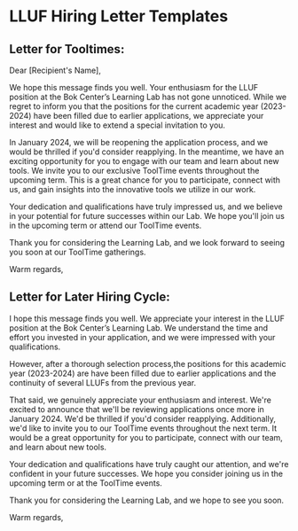 # LLUF Hiring Letter Templates

## Letter for Tooltimes:

Dear [Recipient's Name],

We hope this message finds you well. Your enthusiasm for the LLUF position at the Bok Center’s Learning Lab has not gone unnoticed. While we regret to inform you that the positions for the current academic year (2023-2024) have been filled due to earlier applications, we appreciate your interest and would like to extend a special invitation to you.

In January 2024, we will be reopening the application process, and we would be thrilled if you'd consider reapplying. In the meantime, we have an exciting opportunity for you to engage with our team and learn about new tools. We invite you to our exclusive ToolTime events throughout the upcoming term. This is a great chance for you to participate, connect with us, and gain insights into the innovative tools we utilize in our work.

Your dedication and qualifications have truly impressed us, and we believe in your potential for future successes within our Lab. We hope you'll join us in the upcoming term or attend our ToolTime events.

Thank you for considering the Learning Lab, and we look forward to seeing you soon at our ToolTime gatherings.

Warm regards,


## Letter for Later Hiring Cycle: 

I hope this message finds you well. We appreciate your interest in the LLUF position at the Bok Center’s Learning Lab. We understand the time and effort you invested in your application, and we were impressed with your qualifications.

However, after a thorough selection process,the positions for this academic year (2023-2024) are have been filled due to earlier applications and the continuity of several LLUFs from the previous year.

That said, we genuinely appreciate your enthusiasm and interest. We're excited to announce that we'll be reviewing applications once more in January 2024. We'd be thrilled if you'd consider reapplying. Additionally, we'd like to invite you to our ToolTime events throughout the next term. It would be a great opportunity for you to participate, connect with our team, and learn about new tools.

Your dedication and qualifications have truly caught our attention, and we're confident in your future successes. We hope you consider joining us in the upcoming term or at the ToolTime events.

Thank you for considering the Learning Lab, and we hope to see you soon.

Warm regards,


